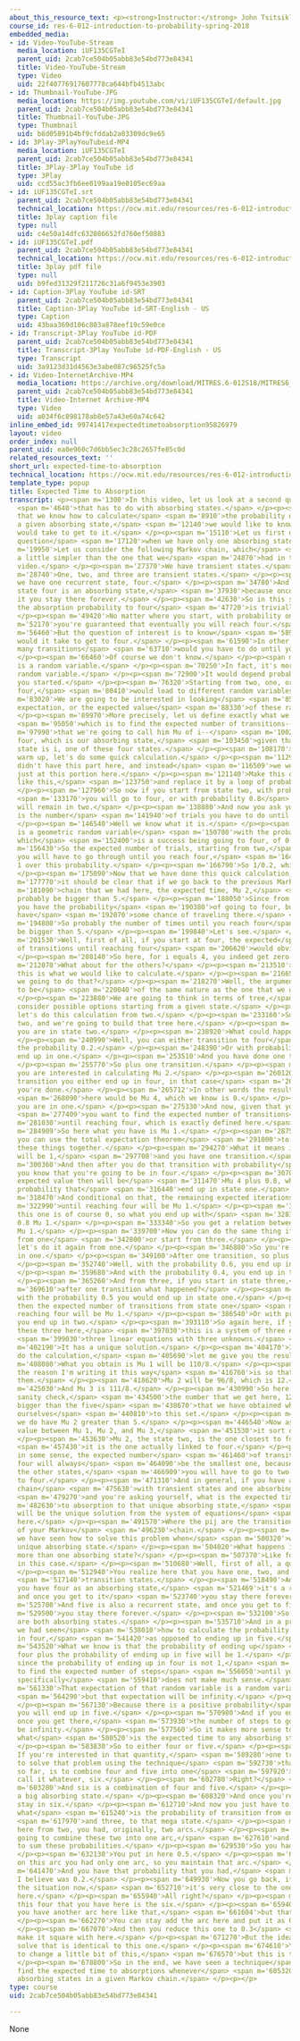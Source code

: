 ```yaml
---
about_this_resource_text: <p><strong>Instructor:</strong> John Tsitsiklis</p>
course_id: res-6-012-introduction-to-probability-spring-2018
embedded_media:
- id: Video-YouTube-Stream
  media_location: iUF135CGTeI
  parent_uid: 2cab7ce504b05abb83e54bd773e84341
  title: Video-YouTube-Stream
  type: Video
  uid: 22f40776917607778ca644bfb4513abc
- id: Thumbnail-YouTube-JPG
  media_location: https://img.youtube.com/vi/iUF135CGTeI/default.jpg
  parent_uid: 2cab7ce504b05abb83e54bd773e84341
  title: Thumbnail-YouTube-JPG
  type: Thumbnail
  uid: b8d05891b4bf9cfddab2a03309dc9e65
- id: 3Play-3PlayYouTubeid-MP4
  media_location: iUF135CGTeI
  parent_uid: 2cab7ce504b05abb83e54bd773e84341
  title: 3Play-3Play YouTube id
  type: 3Play
  uid: ccd55ac3fb6ee0199aa19e0105ec69aa
- id: iUF135CGTeI.srt
  parent_uid: 2cab7ce504b05abb83e54bd773e84341
  technical_location: https://ocw.mit.edu/resources/res-6-012-introduction-to-probability-spring-2018/part-iii-random-processes/expected-time-to-absorption/iUF135CGTeI.srt
  title: 3play caption file
  type: null
  uid: c4e50a14dfc632086652fd760ef50883
- id: iUF135CGTeI.pdf
  parent_uid: 2cab7ce504b05abb83e54bd773e84341
  technical_location: https://ocw.mit.edu/resources/res-6-012-introduction-to-probability-spring-2018/part-iii-random-processes/expected-time-to-absorption/iUF135CGTeI.pdf
  title: 3play pdf file
  type: null
  uid: b9fed31329f211726c31a6f9453e3903
- id: Caption-3Play YouTube id-SRT
  parent_uid: 2cab7ce504b05abb83e54bd773e84341
  title: Caption-3Play YouTube id-SRT-English - US
  type: Caption
  uid: 43baa369d106c803a878eef19c59e0ce
- id: Transcript-3Play YouTube id-PDF
  parent_uid: 2cab7ce504b05abb83e54bd773e84341
  title: Transcript-3Play YouTube id-PDF-English - US
  type: Transcript
  uid: 3a9123d31d4563e3abe087c96525fc5a
- id: Video-InternetArchive-MP4
  media_location: https://archive.org/download/MITRES.6-012S18/MITRES6_012S18_L26-07_300k.mp4
  parent_uid: 2cab7ce504b05abb83e54bd773e84341
  title: Video-Internet Archive-MP4
  type: Video
  uid: a034f6c898178ab8e57a43e60a74c642
inline_embed_id: 99741417expectedtimetoabsorption95826979
layout: video
order_index: null
parent_uid: ea0e960c7d6bb5ec3c28c2657fe85c0d
related_resources_text: ''
short_url: expected-time-to-absorption
technical_location: https://ocw.mit.edu/resources/res-6-012-introduction-to-probability-spring-2018/part-iii-random-processes/expected-time-to-absorption
template_type: popup
title: Expected Time to Absorption
transcript: <p><span m='1300'>In this video, let us look at a second quantity of interest</span>
  <span m='4640'>that has to do with absorbing states.</span> </p><p><span m='7210'>Now
  that we know how to calculate</span> <span m='8910'>the probability of getting to
  a given absorbing state,</span> <span m='12140'>we would like to know how long it
  would take to get to it.</span> </p><p><span m='15110'>Let us first deal with that
  question</span> <span m='17120'>when we have only one absorbing state.</span> </p><p><span
  m='19950'>Let us consider the following Markov chain, which</span> <span m='22900'>is
  a little simpler than the one that we</span> <span m='24870'>had in the previous
  video.</span> </p><p><span m='27370'>We have transient states.</span> </p><p><span
  m='28740'>One, two, and three are transient states.</span> </p><p><span m='31850'>And
  we have one recurrent state, four.</span> </p><p><span m='34780'>And that recurrent
  state four is an absorbing state,</span> <span m='37930'>because once you get to
  it you stay there forever.</span> </p><p><span m='42630'>So in this simple example,
  the absorption probability to four</span> <span m='47720'>is trivially one.</span>
  </p><p><span m='49420'>No matter where you start, with probability one</span> <span
  m='52170'>you're guaranteed that eventually you will reach four.</span> </p><p><span
  m='56460'>But the question of interest is to know</span> <span m='58990'>how long
  would it take to get to four.</span> </p><p><span m='61590'>In other words, how
  many transitions</span> <span m='63710'>would you have to do until you reach four?</span>
  </p><p><span m='66460'>Of course we don't know.</span> </p><p><span m='68200'>It
  is a random variable.</span> </p><p><span m='70250'>In fact, it's more than one
  random variable.</span> </p><p><span m='72900'>It would depend probably on where
  you started.</span> </p><p><span m='76320'>Starting from two, one, or three, or
  four,</span> <span m='80410'>would lead to different random variables.</span> </p><p><span
  m='83020'>We are going to be interested in looking</span> <span m='85270'>at their
  expectation, or the expected value</span> <span m='88330'>of these random variables.</span>
  </p><p><span m='89970'>More precisely, let us define exactly what we want to do,</span>
  <span m='95050'>which is to find the expected number of transitions--</span> <span
  m='97990'>that we're going to call him Mu of i--</span> <span m='100210'>until reaching
  four, which is our absorbing state,</span> <span m='103450'>given that the initial
  state is i, one of these four states.</span> </p><p><span m='108170'>First as a
  warm up, let's do some quick calculation.</span> </p><p><span m='112970'>If you
  didn't have this part here, and instead</span> <span m='116509'>we were looking
  just at this portion here.</span> </p><p><span m='121140'>Make this one disappear
  like this,</span> <span m='123750'>and replace it by a loop of probability 0.8.</span>
  </p><p><span m='127960'>So now if you start from state two, with probability 0.2</span>
  <span m='133170'>you will go to four, or with probability 0.8</span> <span m='136820'>you
  will remain in two.</span> </p><p><span m='138880'>And now you ask yourself, what
  is the number</span> <span m='141940'>of trials you have to do until you reach four?</span>
  </p><p><span m='146540'>Well we know what it is.</span> </p><p><span m='148400'>This
  is a geometric random variable</span> <span m='150780'>with the probability of success,
  which</span> <span m='152400'>is a success being going to four, of 0.2.</span> </p><p><span
  m='156430'>So the expected number of trials, starting from two,</span> <span m='161050'>that
  you will have to go through until you reach four,</span> <span m='164040'>will be
  1 over this probability.</span> </p><p><span m='166790'>So 1/0.2, which is 5.</span>
  </p><p><span m='175090'>Now that we have done this quick calculation,</span> <span
  m='177770'>it should be clear that if we go back to the previous Markov</span> <span
  m='181090'>chain that we had here, the expected time, Mu 2,</span> <span m='185070'>would
  probably be bigger than 5.</span> </p><p><span m='188050'>Since from two, not only
  you have the probability</span> <span m='190380'>of going to four, but you might
  have</span> <span m='192070'>some chance of traveling there.</span> </p><p><span
  m='194800'>So probably the number of times until you reach four</span> <span m='197890'>would
  be bigger than 5.</span> </p><p><span m='199840'>Let's see.</span> </p><p><span
  m='201530'>Well, first of all, if you start at four, the expected</span> <span m='204912'>number
  of transitions until reaching four</span> <span m='206620'>would obviously be zero.</span>
  </p><p><span m='208140'>So here, for i equals 4, you indeed get zero.</span> </p><p><span
  m='212070'>What about for the others?</span> </p><p><span m='213510'>Well again,
  this is what we would like to calculate.</span> </p><p><span m='216650'>How are
  we going to do that?</span> </p><p><span m='218270'>Well, the argument is going
  to be</span> <span m='220040'>of the same nature as the one that we used before.</span>
  </p><p><span m='223880'>We are going to think in terms of tree,</span> <span m='226160'>and
  consider possible options starting from a given state.</span> </p><p><span m='229980'>So
  let's do this calculation from two.</span> </p><p><span m='233160'>So you are in
  two, and we're going to build that tree here.</span> </p><p><span m='237150'>So
  you are in state two.</span> </p><p><span m='238920'>What could happen next?</span>
  </p><p><span m='240990'>Well, you can either transition to four</span> <span m='244580'>with
  the probability 0.2.</span> </p><p><span m='248390'>Or with probability 0.8, you
  end up in one.</span> </p><p><span m='253510'>And you have done one transition here.</span>
  </p><p><span m='255770'>So plus one transition.</span> </p><p><span m='257140'>So
  you are interested in calculating Mu 2.</span> </p><p><span m='260120'>After one
  transition you either end up in four, in that case</span> <span m='263750'>you stop,
  you're done.</span> </p><p><span m='265712'>In other words the resulting value</span>
  <span m='268090'>here would be Mu 4, which we know is 0.</span> </p><p><span m='274040'>Or
  you are in one.</span> </p><p><span m='275330'>And now, given that you are in one,</span>
  <span m='277409'>you want to find the expected number of transitions</span> <span
  m='281030'>until reaching four, which is exactly defined here.</span> </p><p><span
  m='284909'>So here what you have is Mu 1.</span> </p><p><span m='287570'>And now
  you can use the total expectation theorem</span> <span m='291000'>to put all of
  these things together.</span> </p><p><span m='294270'>What it means is that Mu 2
  will be 1,</span> <span m='297700'>and you have one transition.</span> </p><p><span
  m='300360'>And then after you do that transition with probability</span> <span m='303540'>0.2,
  you know that you're going to be in four.</span> </p><p><span m='307070'>And the
  expected value then will be</span> <span m='311470'>Mu 4 plus 0.8, which is the
  probability that</span> <span m='316440'>end up in state one.</span> </p><p><span
  m='318470'>And conditional on that, the remaining expected iterations</span> <span
  m='322990'>until reaching four will be Mu 1.</span> </p><p><span m='325610'>Now
  this one is of course 0, so what you end up with</span> <span m='328330'>is 1 plus
  0.8 Mu 1.</span> </p><p><span m='333340'>So you get a relation between Mu 2 and
  Mu 1.</span> </p><p><span m='339700'>Now you can do the same thing if you start
  from one</span> <span m='342800'>or start from three.</span> </p><p><span m='344260'>So
  let's do it again from one.</span> </p><p><span m='346880'>So you're interested
  in one.</span> </p><p><span m='349100'>After one transition, so plus one, what happened?</span>
  </p><p><span m='352740'>Well, with the probability 0.6, you end up in two.</span>
  </p><p><span m='359680'>And with the probability 0.4, you end up in three.</span>
  </p><p><span m='365260'>And from three, if you start in state three,</span> <span
  m='369610'>after one transition what happened?</span> </p><p><span m='372890'>Well,
  with the probability 0.5 you would end up in state one.</span> </p><p><span m='379620'>And
  then the expected number of transitions from state one</span> <span m='383210'>until
  reaching four will be Mu 1.</span> </p><p><span m='386540'>Or with probability 0.5,
  you end up in two.</span> </p><p><span m='393110'>So again here, if you look at
  these three here,</span> <span m='397030'>this is a system of three equations,</span>
  <span m='399030'>three linear equations with three unknowns.</span> </p><p><span
  m='402190'>It has a unique solution.</span> </p><p><span m='404170'>I will let you
  do the calculation,</span> <span m='405690'>let me give you the result.</span> </p><p><span
  m='408080'>What you obtain is Mu 1 will be 110/8.</span> </p><p><span m='415177'>And
  the reason I'm writing it this way</span> <span m='416760'>is so that we can compare
  them.</span> </p><p><span m='418620'>Mu 2 will be 96/8, which is 12.</span> </p><p><span
  m='425030'>And Mu 3 is 111/8.</span> </p><p><span m='430990'>So here again, a quick
  sanity check,</span> <span m='434500'>the number that we get here, 12, is indeed
  bigger than the five</span> <span m='438670'>that we have obtained when we restricted
  ourselves</span> <span m='440810'>to this set.</span> </p><p><span m='442240'>So
  we do have Mu 2 greater than 5.</span> </p><p><span m='446540'>Now as the relative
  value between Mu 1, Mu 2, and Mu 3,</span> <span m='451530'>it sort of makes sense.</span>
  </p><p><span m='453630'>Mu 2, the state two, is the one closest to four,</span>
  <span m='457430'>it is the one actually linked to four.</span> </p><p><span m='459540'>So
  in some sense, the expected number</span> <span m='461460'>of transitions to reach
  four will always</span> <span m='464090'>be the smallest one, because starting from
  the other states,</span> <span m='466909'>you will have to go to two before going
  to four.</span> </p><p><span m='471310'>And in general, if you have a general Markov
  chain</span> <span m='475630'>with transient states and one absorbing state,</span>
  <span m='479270'>and you're asking yourself, what is the expected time</span> <span
  m='482630'>to absorption to that unique absorbing state,</span> <span m='485750'>it
  will be the unique solution from the system of equations</span> <span m='489310'>given
  here.</span> </p><p><span m='491570'>Where the pij are the transition probabilities
  of your Markov</span> <span m='496230'>chain.</span> </p><p><span m='497530'>Now
  we have seen how to solve this problem when</span> <span m='500320'>we have one
  unique absorbing state.</span> </p><p><span m='504020'>What happens if you have
  more than one absorbing state?</span> </p><p><span m='507370'>Like for example,
  in this case.</span> </p><p><span m='510680'>Well, first of all, a quick note.</span>
  </p><p><span m='512940'>You realize here that you have one, two, and three, three</span>
  <span m='517140'>transition states.</span> </p><p><span m='518490'>And indeed here,
  you have four as an absorbing state,</span> <span m='521469'>it's a recurrent state,
  and once you get to it</span> <span m='523740'>you stay there forever.</span> </p><p><span
  m='525700'>And five is also a recurrent state, and once you get to five</span> <span
  m='529500'>you stay there forever.</span> </p><p><span m='532100'>So four and five
  are both absorbing states.</span> </p><p><span m='535710'>And in a previous video,
  we had seen</span> <span m='538010'>how to calculate the probability of ending up
  in four,</span> <span m='541420'>as opposed to ending up in five.</span> </p><p><span
  m='543520'>What we know is that the probability of ending up</span> <span m='546060'>in
  four plus the probability of ending up in five will be 1.</span> </p><p><span m='548880'>But
  since the probability of ending up in four is not 1,</span> <span m='552940'>trying
  to find the expected number of steps</span> <span m='556050'>until you reach four
  specifically</span> <span m='559410'>does not make much sense.</span> </p><p><span
  m='561330'>That expectation of that random variable is a random variable,</span>
  <span m='564290'>but that expectation will be infinity.</span> </p><p><span m='566160'>Why?</span>
  </p><p><span m='567130'>Because there is a positive probability</span> <span m='569590'>that
  you will end up in five.</span> </p><p><span m='570980'>And if you end up in five,
  once you get there,</span> <span m='573930'>the number of steps to go to four will
  be infinity.</span> </p><p><span m='577560'>So it makes more sense to think about
  what</span> <span m='580520'>is the expected time to any absorbing state.</span>
  </p><p><span m='583830'>So to either four or five.</span> </p><p><span m='586205'>Now
  If you're interested in that quantity,</span> <span m='589280'>one trick in order
  to solve that problem using the technique</span> <span m='592730'>that we have seen
  so far, is to combine four and five into one</span> <span m='597920'>mega state,
  call it whatever, six.</span> </p><p><span m='602780'>Right?</span> </p><p><span
  m='603280'>And six is a combination of four and five.</span> </p><p><span m='605530'>It's
  a big absorbing state.</span> </p><p><span m='608320'>And once you're in six, you
  stay in six.</span> </p><p><span m='612710'>And now you just have to define exactly
  what</span> <span m='615240'>is the probability of transition from one, two,</span>
  <span m='617970'>and three, to that mega state.</span> </p><p><span m='620450'>Well
  here from two, you had, originally, two arcs.</span> </p><p><span m='624160'>You're
  going to combine these two into one arc,</span> <span m='627610'>and you're going
  to sum these probabilities.</span> </p><p><span m='629530'>So you had 0.3 and 0.2.</span>
  </p><p><span m='632130'>You put in here 0.5.</span> </p><p><span m='636130'>And
  on this arc you had only one arc, so you maintain that arc.</span> </p><p><span
  m='641470'>And you have that probability that you had,</span> <span m='645390'>which
  I believe was 0.2.</span> </p><p><span m='649930'>Now you go back, if you look at
  the situation now,</span> <span m='652710'>it's very close to the one that we have
  here.</span> </p><p><span m='655940'>All right?</span> </p><p><span m='656500'>See
  this four that you have here is the six.</span> </p><p><span m='659400'>Now of course,
  you have another arc here like that,</span> <span m='661604'>but that's fine.</span>
  </p><p><span m='662270'>You can stay add the arc here and put it as 0.2.</span>
  </p><p><span m='667070'>And then you reduce this one to 0.3</span> <span m='669720'>to
  make it square with here.</span> </p><p><span m='671270'>But the idea on how to
  solve that is identical to this one.</span> </p><p><span m='674610'>You would have
  to change a little bit of this,</span> <span m='676570'>but this is the same technique.</span>
  </p><p><span m='678800'>So in the end, we have seen a technique</span> <span m='682420'>to
  find the expected time to absorptions whenever</span> <span m='685320'>you have
  absorbing states in a given Markov chain.</span> </p><p></p>
type: course
uid: 2cab7ce504b05abb83e54bd773e84341

---
```

None